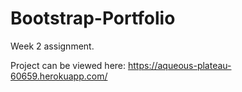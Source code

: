 # Bootstrap-Portfolio
Week 2 assignment.

Project can be viewed here: https://aqueous-plateau-60659.herokuapp.com/
